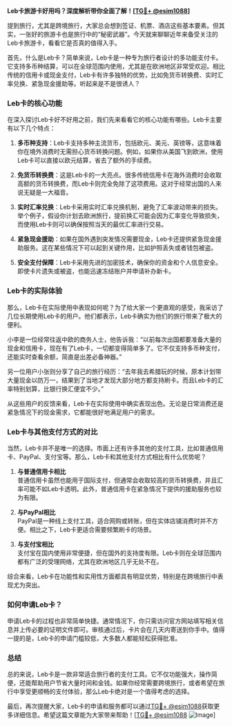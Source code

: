 **Leb卡旅游卡好用吗？深度解析带你全面了解！[[TG💪+ @esim1088](https://t.me/s/esim1088)]**

提到旅行，尤其是跨境旅行，大家总会想到签证、机票、酒店这些基本要素。但其实，一张好的旅游卡也是旅行中的“秘密武器”。今天就来聊聊近年来备受关注的Leb卡旅游卡，看看它是否真的值得入手。

首先，什么是Leb卡？简单来说，Leb卡是一种专为旅行者设计的多功能支付卡。它支持多币种结算，可以在全球范围内使用，尤其是在欧洲地区非常受欢迎。相比传统的信用卡或现金支付，Leb卡有许多独特的优势，比如免货币转换费、实时汇率兑换、紧急现金援助等。听起来是不是很诱人？

### Leb卡的核心功能

在深入探讨Leb卡好不好用之前，我们先来看看它的核心功能有哪些。Leb卡主要有以下几个特点：

1. **多币种支持**：Leb卡支持多种主流货币，包括欧元、美元、英镑等，这意味着你在境外消费时无需担心货币转换问题。例如，如果你从美国飞到欧洲，使用Leb卡可以直接以欧元结算，省去了额外的手续费。

2. **免货币转换费**：这是Leb卡的一大亮点。很多传统信用卡在海外消费时会收取高额的货币转换费，而Leb卡则完全免除了这项费用。这对于经常出国的人来说无疑是一大福音。

3. **实时汇率兑换**：Leb卡采用实时汇率兑换机制，避免了汇率波动带来的损失。举个例子，假设你计划去欧洲旅行，提前换汇可能会因为汇率变化导致损失，而使用Leb卡则可以确保按照当天的最优汇率进行交易。

4. **紧急现金援助**：如果在国外遇到突发情况需要现金，Leb卡还提供紧急现金援助服务。这在某些情况下可以起到关键作用，比如护照丢失或者钱包被盗。

5. **安全支付保障**：Leb卡采用先进的加密技术，确保你的资金和个人信息安全。即使卡片遗失或被盗，也能迅速冻结账户并申请补办新卡。

### Leb卡的实际体验

那么，Leb卡在实际使用中表现如何呢？为了给大家一个更直观的感受，我采访了几位长期使用Leb卡的用户。他们都表示，Leb卡确实为他们的旅行带来了极大的便利。

小李是一位经常往返中欧的商务人士，他告诉我：“以前每次出国都要准备大量的现金和信用卡，现在有了Leb卡，一切都变得简单多了。它不仅支持多币种支付，还能实时查看余额，简直是出差必备神器。”

另一位用户小张则分享了自己的旅行经历：“去年我去希腊玩的时候，原本计划带大量现金以防万一，结果到了当地才发现大部分地方都支持刷卡。而且Leb卡的汇率特别划算，比银行换汇便宜不少。”

从这些用户的反馈来看，Leb卡在实际使用中确实表现出色。无论是日常消费还是紧急情况下的现金需求，它都能很好地满足用户的需求。

### Leb卡与其他支付方式的对比

当然，Leb卡并不是唯一的选择。市面上还有许多其他的支付工具，比如普通信用卡、PayPal、支付宝等。那么，Leb卡和其他支付方式相比有什么优势呢？

1. **与普通信用卡相比**  
   普通信用卡虽然也能用于国际支付，但通常会收取较高的货币转换费，并且汇率可能不如Leb卡透明。此外，普通信用卡在紧急情况下提供的援助服务也较为有限。

2. **与PayPal相比**  
   PayPal是一种线上支付工具，适合网购或转账，但在实体店铺消费时并不方便。相比之下，Leb卡更适合需要频繁刷卡的场景。

3. **与支付宝相比**  
   支付宝在国内使用非常便捷，但在国外的支持度有限。Leb卡则在全球范围内都有广泛的受理网络，尤其在欧洲地区几乎无处不在。

综合来看，Leb卡在功能性和实用性方面都具有明显优势，特别是在跨境旅行中表现尤为突出。

### 如何申请Leb卡？

申请Leb卡的过程也非常简单快捷。通常情况下，你只需访问官方网站填写相关信息并上传必要的证明文件即可。审核通过后，卡片会在几天内寄送到你手中。值得一提的是，Leb卡的申请门槛较低，大多数人都能轻松获得批准。

### 总结

总的来说，Leb卡是一款非常适合旅行者的支付工具。它不仅功能强大，操作简便，还能帮助用户节省大量时间和金钱。如果你经常需要跨境旅行，或者希望在旅行中享受更顺畅的支付体验，那么Leb卡绝对是一个值得考虑的选择。

最后，再次提醒大家，Leb卡的申请和服务都可以通过[TG💪+ @esim1088](https://t.me/s/esim1088)获取更多详细信息。希望这篇文章能为大家带来帮助！[[TG💪+ @esim1088](https://t.me/s/esim1088) ![Image](https://i.postimg.cc/4NQfJmqS/Snipaste-2025-05-13-00-14-12.png)]